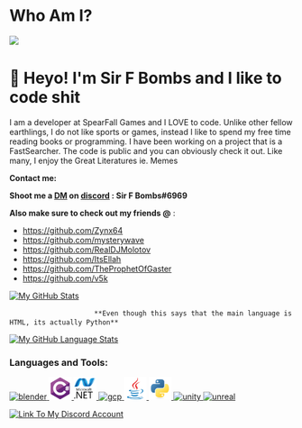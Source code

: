 # Who Am I?
![](https://komarev.com/ghpvc/?username=SlapBoi69&color=red)

# **👋 Heyo! I'm Sir F Bombs and I like to code shit**


I am a developer at SpearFall Games and I LOVE to code.
Unlike other fellow earthlings, I do not like sports or games, instead I like to spend my free time reading books or programming.
I have been working on a project that is a FastSearcher.
The code is public and you can obviously check it out.
Like many, I enjoy the Great Literatures ie. Memes

**Contact me:**

**Shoot me a [DM](https://discord.com/users/831154220723339324) on [discord](https://discord.com/users/831154220723339324) : Sir F Bombs#6969**



**Also make sure to check out my friends @** :
* https://github.com/Zynx64 
* https://github.com/mysterywave 
* https://github.com/RealDJMolotov 
* https://github.com/ItsEllah 
* https://github.com/TheProphetOfGaster 
* https://github.com/v5k


[![My GitHub Stats](https://github-readme-stats.vercel.app/api/?username=SlapBoi69&count_private=true&theme=tokyonight&showicons=true)]()
                                                                                                      
                                                                                                      
                                                                                                      
                         
                         **Even though this says that the main language is HTML, its actually Python**
[![My GitHub Language Stats](https://github-readme-stats.vercel.app/api/top-langs/?username=SlapBoi69&langs_count=5&theme=tokyonight)]()
<h3 align="left">Languages and Tools:</h3>
<p align="left"> <a href="https://www.blender.org/" target="_blank"> <img src="https://download.blender.org/branding/community/blender_community_badge_white.svg" alt="blender" width="40" height="40"/> </a> <a href="https://www.w3schools.com/cs/" target="_blank"> <img src="https://raw.githubusercontent.com/devicons/devicon/master/icons/csharp/csharp-original.svg" alt="csharp" width="40" height="40"/> </a> <a href="https://dotnet.microsoft.com/" target="_blank"> <img src="https://raw.githubusercontent.com/devicons/devicon/master/icons/dot-net/dot-net-original-wordmark.svg" alt="dotnet" width="40" height="40"/> </a> <a href="https://cloud.google.com" target="_blank"> <img src="https://www.vectorlogo.zone/logos/google_cloud/google_cloud-icon.svg" alt="gcp" width="40" height="40"/> </a> <a href="https://www.java.com" target="_blank"> <img src="https://raw.githubusercontent.com/devicons/devicon/master/icons/java/java-original.svg" alt="java" width="40" height="40"/> </a> <a href="https://www.python.org" target="_blank"> <img src="https://raw.githubusercontent.com/devicons/devicon/master/icons/python/python-original.svg" alt="python" width="40" height="40"/> </a> <a href="https://unity.com/" target="_blank"> <img src="https://www.vectorlogo.zone/logos/unity3d/unity3d-icon.svg" alt="unity" width="40" height="40"/> </a> <a href="https://unrealengine.com/" target="_blank"> <img src="https://raw.githubusercontent.com/kenangundogan/fontisto/036b7eca71aab1bef8e6a0518f7329f13ed62f6b/icons/svg/brand/unreal-engine.svg" alt="unreal" width="40" height="40"/> </a> </p>



[![**Link To My Discord Account**](https://github.com/SlapBoi69/SlapBoi69/blob/ReadMe/damn.png)](https://discord.com/users/831154220723339324)
